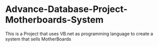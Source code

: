 # Advance-Database-Project-Motherboards-System

This is a Project that uses VB.net as programming language to create a system that sells MotherBoards
